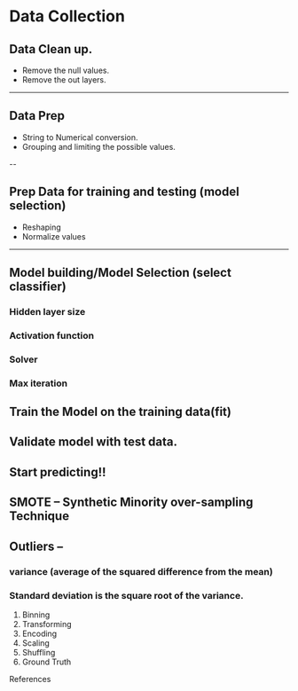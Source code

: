 # Data Collection

## Data Clean up.
-	Remove the null values.
-	Remove the out layers.
  
---
##	Data Prep
-	String to Numerical conversion.
-	Grouping and limiting the possible values.

--
##	Prep Data for training and testing (model selection)
-	Reshaping
-	Normalize values

---
##	Model building/Model Selection (select classifier)
###	Hidden layer size
###	Activation function
###	Solver
###	Max iteration
##	 Train the Model on the training data(fit)
##	 Validate model with test data.
##	Start predicting!!
##	SMOTE – Synthetic Minority over-sampling Technique
##	Outliers –
###	 variance (average of the squared difference from the mean)
###	Standard deviation is the square root of the variance.
1.	Binning
2.	Transforming
3.	Encoding
4.	Scaling
5.	Shuffling
6.	Ground Truth

References
